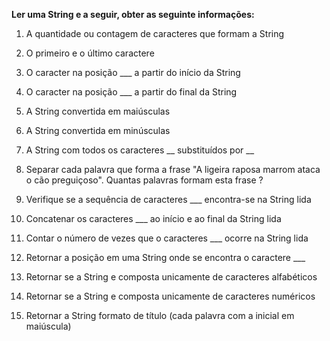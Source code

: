 **Ler uma String e a seguir, obter as seguinte informações:**

1. A quantidade ou contagem de caracteres que formam a String

2. O primeiro e o último caractere

3. O caracter na posição ___ a partir do início da String

4. O caracter na posição ___ a partir do final da String

5. A String convertida em maiúsculas

6. A String convertida em minúsculas

7. A String com todos os caracteres __ substituídos por __

8. Separar cada palavra que forma a frase "A ligeira raposa marrom ataca o cão preguiçoso". Quantas palavras formam esta frase ?

9. Verifique se a sequência de caracteres ___ encontra-se na String lida

10. Concatenar os caracteres ___ ao início e ao final da String lida

11. Contar o número de vezes que o caracteres ___ ocorre na String lida

12. Retornar a posição em uma String onde se encontra o caractere ___

13. Retornar se a String e composta unicamente de caracteres alfabéticos

14. Retornar se a String e composta unicamente de caracteres numéricos

15. Retornar a String formato de título (cada palavra com a inicial em maiúscula)
